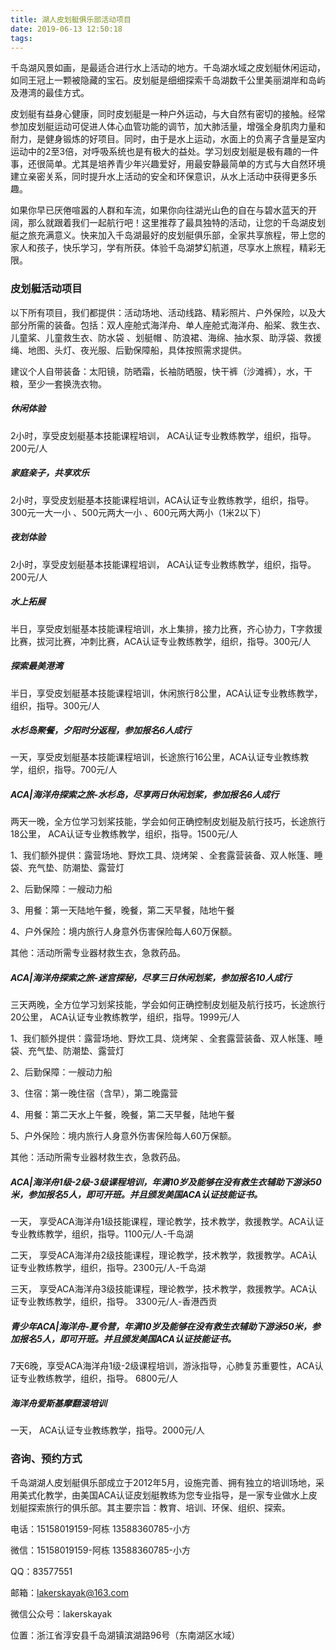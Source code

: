 ```yaml
---
title: 湖人皮划艇俱乐部活动项目
date: 2019-06-13 12:50:18
tags: 
---
```




千岛湖风景如画，是最适合进行水上活动的地方。千岛湖水域之皮划艇休闲运动，如同王冠上一颗被隐藏的宝石。皮划艇是细细探索千岛湖数千公里美丽湖岸和岛屿及港湾的最佳方式。

皮划艇有益身心健康，同时皮划艇是一种户外运动，与大自然有密切的接触。经常参加皮划艇运动可促进人体心血管功能的调节，加大肺活量，增强全身肌肉力量和耐力，是健身锻炼的好项目。同时，由于是水上运动，水面上的负离子含量是室内运动中的2至3倍，对呼吸系统也是有极大的益处。学习划皮划艇是极有趣的一件事，还很简单。尤其是培养青少年兴趣爱好，用最安静最简单的方式与大自然环境建立亲密关系，同时提升水上活动的安全和环保意识，从水上活动中获得更多乐趣。

如果你早已厌倦喧嚣的人群和车流，如果你向往湖光山色的自在与碧水蓝天的开阔，那么就跟着我们一起航行吧！这里推荐了最具独特的活动，让您的千岛湖皮划艇之旅充满意义。快来加入千岛湖最好的皮划艇俱乐部，全家共享旅程，带上您的家人和孩子，快乐学习，学有所获。体验千岛湖梦幻航道，尽享水上旅程，精彩无限。

### 皮划艇活动项目

以下所有项目，我们都提供：活动场地、活动线路、精彩照片、户外保险，以及大部分所需的装备。包括：双人座舱式海洋舟、单人座舱式海洋舟、船桨、救生衣、儿童桨、儿童救生衣、防水袋 、划艇帽 、防浪裙、海绵、抽水泵、助浮袋、救援绳、地图、头灯、夜光服、后勤保障船，具体按照需求提供。

建议个人自带装备：太阳镜，防晒霜，长袖防晒服，快干裤（沙滩裤），水，干粮，至少一套换洗衣物。

##### 休闲体验

2小时，享受皮划艇基本技能课程培训， ACA认证专业教练教学，组织，指导。200元/人

##### 家庭亲子，共享欢乐

2小时，享受皮划艇基本技能课程培训，ACA认证专业教练教学，组织，指导。300元一大一小 、500元两大一小 、600元两大两小（1米2以下）

##### 夜划体验

2小时，享受皮划艇基本技能课程培训， ACA认证专业教练教学，组织，指导。200元/人

##### 水上拓展

半日，享受皮划艇基本技能课程培训，水上集排，接力比赛，齐心协力，T字救援比赛，拔河比赛，冲刺比赛，ACA认证专业教练教学，组织，指导。300元/人

##### 探索最美港湾

半日，享受皮划艇基本技能课程培训，休闲旅行8公里，ACA认证专业教练教学，组织，指导。300元/人 

##### 水杉岛聚餐，夕阳时分返程，参加报名6人成行

一天，享受皮划艇基本技能课程培训，长途旅行16公里，ACA认证专业教练教学，组织，指导。700元/人

##### ACA|海洋舟探索之旅-水杉岛，尽享两日休闲划桨，参加报名6人成行

两天一晚，全方位学习划桨技能，学会如何正确控制皮划艇及航行技巧，长途旅行18公里， ACA认证专业教练教学，组织，指导。1500元/人

1、我们额外提供：露营场地、野炊工具、烧烤架 、全套露营装备、双人帐篷、睡袋、充气垫、防潮垫、露营灯

2、后勤保障：一艘动力船

3、用餐：第一天陆地午餐，晚餐，第二天早餐，陆地午餐

4、户外保险：境内旅行人身意外伤害保险每人60万保额。

其他：活动所需专业器材救生衣，急救药品。

##### ACA|海洋舟探索之旅-迷宫探秘，尽享三日休闲划桨，参加报名10人成行

三天两晚，全方位学习划桨技能，学会如何正确控制皮划艇及航行技巧，长途旅行20公里， ACA认证专业教练教学，组织，指导。1999元/人

1、我们额外提供：露营场地、野炊工具、烧烤架 、全套露营装备、双人帐篷、睡袋、充气垫、防潮垫、露营灯

2、后勤保障：一艘动力船

3、住宿：第一晚住宿（含早），第二晚露营

4、用餐：第二天水上午餐，晚餐，第二天早餐，陆地午餐

5、户外保险：境内旅行人身意外伤害保险每人60万保额。

其他：活动所需专业器材救生衣，急救药品。

##### ACA|海洋舟1级-2级-3级课程培训，年满10岁及能够在没有救生衣辅助下游泳50米，参加报名5人，即可开班。并且颁发美国ACA认证技能证书。

一天，  享受ACA海洋舟1级技能课程，理论教学，技术教学，救援教学。ACA认证专业教练教学，组织，指导。1100元/人-千岛湖

二天，  享受ACA海洋舟2级技能课程，理论教学，技术教学，救援教学。ACA认证专业教练教学，组织，指导。2300元/人-千岛湖

三天，  享受ACA海洋舟3级技能课程，理论教学，技术教学，救援教学。ACA认证专业教练教学，组织，指导。 3300元/人-香港西贡

##### 青少年ACA|海洋舟-夏令营，年满10岁及能够在没有救生衣辅助下游泳50米，参加报名5人，即可开班。并且颁发美国ACA认证技能证书。

7天6晚，享受ACA海洋舟1级-2级课程培训，游泳指导，心肺复苏重要性，ACA认证专业教练教学，组织，指导。 6800元/人

##### 海洋舟爱斯基摩翻滚培训

一天， ACA认证专业教练教学，指导。2000元/人

### 咨询、预约方式

千岛湖湖人皮划艇俱乐部成立于2012年5月，设施完善、拥有独立的培训场地，采用美式化教学，由美国ACA认证皮划艇教练为您专业指导，是一家专业做水上皮划艇探索旅行的俱乐部。其主要宗旨：教育、培训、环保、组织、探索。

电话：15158019159-阿栋  13588360785-小方

微信：15158019159-阿栋  13588360785-小方

QQ：83577551

邮箱：lakerskayak@163.com

微信公众号：lakerskayak

位置：浙江省淳安县千岛湖镇滨湖路96号（东南湖区水域）